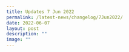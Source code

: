 ```yaml
---
title: Updates 7 Jun 2022
permalink: /latest-news/changelog/7Jun2022/
date: 2022-06-07
layout: post
description: ""
image: ""
---
```

